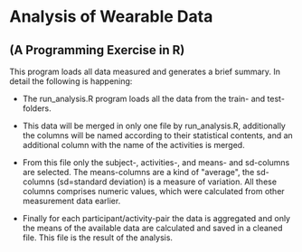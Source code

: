 Analysis of Wearable Data
=========================

## (A Programming Exercise in R)

This program loads all data measured and generates a brief
summary. In detail the following is happening:

* The run_analysis.R program loads all the data from the train-
and test-folders.

* This data will be merged in only one file by run_analysis.R,
additionally the columns will be named according to their 
statistical contents, and an additional column with the name of
the activities is merged.

* From this file only the subject-, activities-, and means- and
sd-columns are selected. The means-columns are a kind of "average",
the sd-columns (sd=standard deviation) is a measure of variation.
All these columns comprises numeric values, which were calculated
from other measurement data earlier.

* Finally for each participant/activity-pair the data is aggregated
and only the means of the available data are calculated and saved
in a cleaned file. This file is the result of the analysis.










